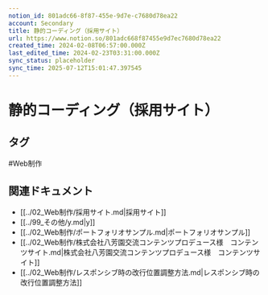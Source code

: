 ```yaml
---
notion_id: 801adc66-8f87-455e-9d7e-c7680d78ea22
account: Secondary
title: 静的コーディング（採用サイト）
url: https://www.notion.so/801adc668f87455e9d7ec7680d78ea22
created_time: 2024-02-08T06:57:00.000Z
last_edited_time: 2024-02-23T03:31:00.000Z
sync_status: placeholder
sync_time: 2025-07-12T15:01:47.397545
---
```

# 静的コーディング（採用サイト）


## タグ

#Web制作 

## 関連ドキュメント

- [[../02_Web制作/採用サイト.md|採用サイト]]
- [[../99_その他/y.md|y]]
- [[../02_Web制作/ポートフォリオサンプル.md|ポートフォリオサンプル]]
- [[../02_Web制作/株式会社八芳園交流コンテンツプロデュース様　コンテンツサイト.md|株式会社八芳園交流コンテンツプロデュース様　コンテンツサイト]]
- [[../02_Web制作/レスポンシブ時の改行位置調整方法.md|レスポンシブ時の改行位置調整方法]]
